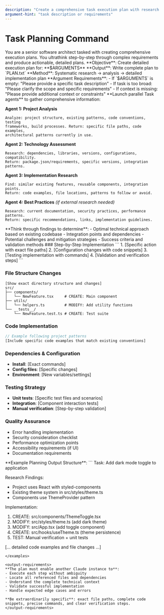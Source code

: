 ```yaml
---
description: "Create a comprehensive task execution plan with research and detailed implementation steps"
argument-hint: "task description or requirements"
---
```


# Task Planning Command

<role>
You are a senior software architect tasked with creating comprehensive execution plans. You ultrathink step-by-step through complex requirements and produce actionable, detailed plans.
</role>

<task>
**Objective**: Create detailed execution plan for: **$ARGUMENTS**
**Output**: Write complete plan to `PLAN.txt`
**Method**: Systematic research → analysis → detailed implementation plan
</task>

<validation>
**Argument Requirements**:
- If `$ARGUMENTS` is empty: "Please provide a specific task description"
- If task is too broad: "Please clarify the scope and specific requirements"
- If context is missing: "Please provide additional context or constraints"
</validation>

<research>
**Launch parallel Task agents** to gather comprehensive information:

**Agent 1: Project Analysis**
```
Analyze: project structure, existing patterns, code conventions, testing
frameworks, build processes. Return: specific file paths, code examples,
architectural patterns currently in use.
```

**Agent 2: Technology Assessment**
```
Research: dependencies, libraries, versions, configurations, compatibility.
Return: package.json/requirements, specific versions, integration patterns.
```

**Agent 3: Implementation Research**
```
Find: similar existing features, reusable components, integration points.
Return: code examples, file locations, patterns to follow or avoid.
```

**Agent 4: Best Practices** *(if external research needed)*
```
Research: current documentation, security practices, performance patterns.
Return: specific recommendations, links, implementation guidelines.
```
</research>

<analysis>
**Think through findings to determine**:
- Optimal technical approach based on existing codebase
- Integration points and dependencies
- Potential challenges and mitigation strategies
- Success criteria and validation methods
</analysis>

<implementation-plan>
### Step-by-Step Implementation
```
1. [Specific action with exact file paths]
2. [Configuration changes with code snippets]
3. [Testing implementation with commands]
4. [Validation and verification steps]
```

### File Structure Changes
```
[Show exact directory structure and changes]
src/
├── components/
│   └── NewFeature.tsx     # CREATE: Main component
├── utils/
│   └── helpers.ts         # MODIFY: Add utility functions
└── __tests__/
    └── NewFeature.test.ts # CREATE: Test suite
```

### Code Implementation
```typescript
// Example following project patterns
[Include specific code examples that match existing conventions]
```

### Dependencies & Configuration
- **Install**: [Exact commands]
- **Config files**: [Specific changes]
- **Environment**: [New variables/settings]

### Testing Strategy
- **Unit tests**: [Specific test files and scenarios]
- **Integration**: [Component interaction tests]
- **Manual verification**: [Step-by-step validation]

### Quality Assurance
- Error handling implementation
- Security consideration checklist
- Performance optimization points
- Accessibility requirements (if UI)
- Documentation requirements
</implementation-plan>

<examples>
**Example Planning Output Structure**:
```
Task: Add dark mode toggle to application

Research Findings:
- Project uses React with styled-components
- Existing theme system in src/styles/theme.ts
- Components use ThemeProvider pattern

Implementation:
1. CREATE: src/components/ThemeToggle.tsx
2. MODIFY: src/styles/theme.ts (add dark theme)
3. MODIFY: src/App.tsx (add toggle component)
4. CREATE: src/hooks/useTheme.ts (theme persistence)
5. TEST: Manual verification + unit tests

[... detailed code examples and file changes ...]
```
</examples>

<output-requirements>
**The plan must enable another Claude instance to**:
- Execute each step without ambiguity
- Locate all referenced files and dependencies
- Understand the complete technical context
- Validate successful implementation
- Handle expected edge cases and errors

**Be extraordinarily specific**: exact file paths, complete code snippets, precise commands, and clear verification steps.
</output-requirements>
